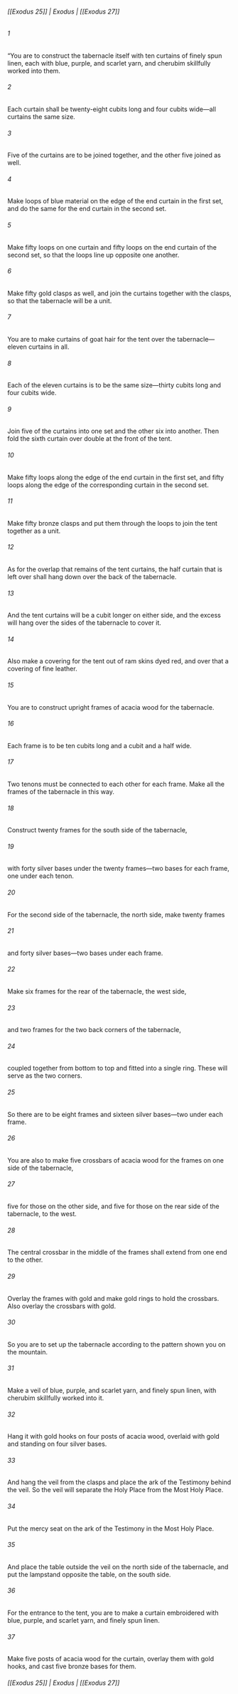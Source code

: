 ###### [[Exodus 25]] | Exodus | [[Exodus 27]]

###### 1
“You are to construct the tabernacle itself with ten curtains of finely spun linen, each with blue, purple, and scarlet yarn, and cherubim skillfully worked into them.
###### 2
Each curtain shall be twenty-eight cubits long and four cubits wide—all curtains the same size.
###### 3
Five of the curtains are to be joined together, and the other five joined as well.
###### 4
Make loops of blue material on the edge of the end curtain in the first set, and do the same for the end curtain in the second set.
###### 5
Make fifty loops on one curtain and fifty loops on the end curtain of the second set, so that the loops line up opposite one another.
###### 6
Make fifty gold clasps as well, and join the curtains together with the clasps, so that the tabernacle will be a unit.
###### 7
You are to make curtains of goat hair for the tent over the tabernacle—eleven curtains in all.
###### 8
Each of the eleven curtains is to be the same size—thirty cubits long and four cubits wide.
###### 9
Join five of the curtains into one set and the other six into another. Then fold the sixth curtain over double at the front of the tent.
###### 10
Make fifty loops along the edge of the end curtain in the first set, and fifty loops along the edge of the corresponding curtain in the second set.
###### 11
Make fifty bronze clasps and put them through the loops to join the tent together as a unit.
###### 12
As for the overlap that remains of the tent curtains, the half curtain that is left over shall hang down over the back of the tabernacle.
###### 13
And the tent curtains will be a cubit longer on either side, and the excess will hang over the sides of the tabernacle to cover it.
###### 14
Also make a covering for the tent out of ram skins dyed red, and over that a covering of fine leather.
###### 15
You are to construct upright frames of acacia wood for the tabernacle.
###### 16
Each frame is to be ten cubits long and a cubit and a half wide.
###### 17
Two tenons must be connected to each other for each frame. Make all the frames of the tabernacle in this way.
###### 18
Construct twenty frames for the south side of the tabernacle,
###### 19
with forty silver bases under the twenty frames—two bases for each frame, one under each tenon.
###### 20
For the second side of the tabernacle, the north side, make twenty frames
###### 21
and forty silver bases—two bases under each frame.
###### 22
Make six frames for the rear of the tabernacle, the west side,
###### 23
and two frames for the two back corners of the tabernacle,
###### 24
coupled together from bottom to top and fitted into a single ring. These will serve as the two corners.
###### 25
So there are to be eight frames and sixteen silver bases—two under each frame.
###### 26
You are also to make five crossbars of acacia wood for the frames on one side of the tabernacle,
###### 27
five for those on the other side, and five for those on the rear side of the tabernacle, to the west.
###### 28
The central crossbar in the middle of the frames shall extend from one end to the other.
###### 29
Overlay the frames with gold and make gold rings to hold the crossbars. Also overlay the crossbars with gold.
###### 30
So you are to set up the tabernacle according to the pattern shown you on the mountain.
###### 31
Make a veil of blue, purple, and scarlet yarn, and finely spun linen, with cherubim skillfully worked into it.
###### 32
Hang it with gold hooks on four posts of acacia wood, overlaid with gold and standing on four silver bases.
###### 33
And hang the veil from the clasps and place the ark of the Testimony behind the veil. So the veil will separate the Holy Place from the Most Holy Place.
###### 34
Put the mercy seat on the ark of the Testimony in the Most Holy Place.
###### 35
And place the table outside the veil on the north side of the tabernacle, and put the lampstand opposite the table, on the south side.
###### 36
For the entrance to the tent, you are to make a curtain embroidered with blue, purple, and scarlet yarn, and finely spun linen.
###### 37
Make five posts of acacia wood for the curtain, overlay them with gold hooks, and cast five bronze bases for them.

###### [[Exodus 25]] | Exodus | [[Exodus 27]]
